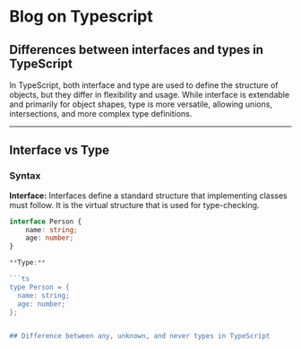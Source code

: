 # Blog on Typescript

## Differences between interfaces and types in TypeScript

In TypeScript, both interface and type are used to define the structure of objects, but they differ in flexibility and usage. While interface is extendable and primarily for object shapes, type is more versatile, allowing unions, intersections, and more complex type definitions.

---

## Interface vs Type

### Syntax

**Interface:**
Interfaces define a standard structure that implementing classes must follow. It is the virtual structure that is used for type-checking.

```ts
interface Person {
    name: string;
    age: number;
}

**Type:**

```ts
type Person = {
  name: string;
  age: number;
};


## Difference between any, unknown, and never types in TypeScript

